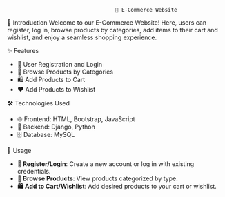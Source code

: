                                        🛒 E-Commerce Website

🌟 Introduction
Welcome to our E-Commerce Website! Here, users can register, log in, browse products by categories, add items to their cart and wishlist, and enjoy a seamless shopping experience.

✨ Features
- 🔐 User Registration and Login
- 📂 Browse Products by Categories
- 🛍️ Add Products to Cart
- ❤️ Add Products to Wishlist


🛠️ Technologies Used
- 🌐 Frontend: HTML, Bootstrap, JavaScript
- 🐍 Backend: Django, Python
- 🗄️ Database: MySQL


🎉 Usage
- **🔑 Register/Login**: Create a new account or log in with existing credentials.
- **🛒 Browse Products**: View products categorized by type.
- **🛍️ Add to Cart/Wishlist**: Add desired products to your cart or wishlist.

